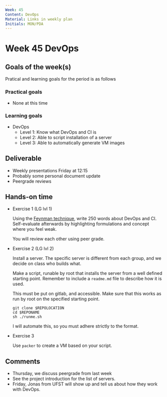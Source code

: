 ```yaml
---
Week: 45
Content: DevOps
Material: Links in weekly plan
Initials: MON/PDA
---
```


# Week 45 DevOps

## Goals of the week(s)
Pratical and learning goals for the period is as follows

### Practical goals
* None at this time

### Learning goals
* DevOps
  * Level 1: Know what DevOps and CI is
  * Level 2: Able to script installation of a server
  * Level 3: Able to automatically generate VM images

## Deliverable
* Weekly presentations Friday at 12:15
* Probably some personal document update
* Peergrade reviews

## Hands-on time

* Exercise 1 (LG lvl 1)

  Using the [Feynman technique](https://www.youtube.com/watch?v=tkm0TNFzIeg), write 250 words about DevOps and CI. Self-evaluate afterwards by highlighting formulations and concept where you feel weak.

  You will review each other using peer grade.

* Exercise 2 (LG lvl 2)

  Install a server. The specific server is different from each group, and we decide on class who builds what.

  Make a script, runable by root that installs the server from a well defined starting point. Remember to include a `readme.md` file to describe how it is used.

  This must be put on gitlab, and accessible.   Make sure that this works as run by root on the specified starting point.

  ```
  git clone $REPOLOCATION
  cd $REPONAME
  sh ./runme.sh
  ```

  I will automate this, so you must adhere strictly to the format.

* Exercise 3

  Use `packer` to create a VM based on your script.



## Comments
* Thursday, we discuss peergrade from last week
* See the project introduction for the list of servers.
* Friday, Jonas from UFST will show up and tell us about how they work with DevOps.
